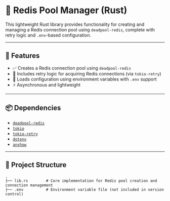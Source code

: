 # 🔌 Redis Pool Manager (Rust)

This lightweight Rust library provides functionality for creating and managing a Redis connection pool using `deadpool-redis`, complete with retry logic and `.env`-based configuration.

---

## 🚀 Features

- ✅ Creates a Redis connection pool using `deadpool-redis`
- 🔁 Includes retry logic for acquiring Redis connections (via `tokio-retry`)
- 🔐 Loads configuration using environment variables with `.env` support
- ⚡ Asynchronous and lightweight

---

## 📦 Dependencies

- [`deadpool-redis`](https://docs.rs/deadpool-redis)
- [`tokio`](https://tokio.rs/)
- [`tokio-retry`](https://docs.rs/tokio-retry)
- [`dotenv`](https://docs.rs/dotenv)
- [`anyhow`](https://docs.rs/anyhow)

---

## 📂 Project Structure

```text
.
├── lib.rs        # Core implementation for Redis pool creation and connection management
├── .env          # Environment variable file (not included in version control)

